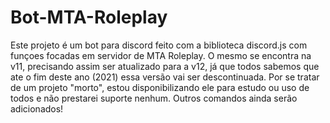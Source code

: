 # Bot-MTA-Roleplay
Este projeto é um bot para discord feito com a biblioteca discord.js com funçoes focadas em servidor de MTA Roleplay. O mesmo se encontra na v11, precisando assim ser atualizado para a v12, já que todos sabemos que ate o fim deste ano (2021) essa versão vai ser descontinuada.
Por se tratar de um projeto "morto", estou disponibilizando ele para estudo ou uso de todos e não prestarei suporte nenhum. Outros comandos ainda serão adicionados! 
